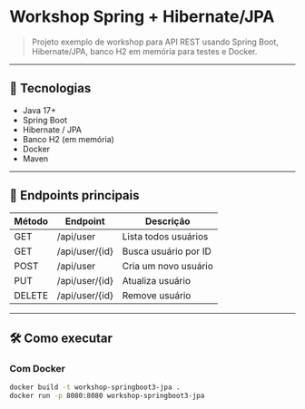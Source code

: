 # Workshop Spring + Hibernate/JPA

> Projeto exemplo de workshop para API REST usando Spring Boot, Hibernate/JPA, banco H2 em memória para testes e Docker.

---

## 🚀 Tecnologias

- Java 17+
- Spring Boot
- Hibernate / JPA
- Banco H2 (em memória)
- Docker
- Maven 

---

## 📝 Endpoints principais

| Método | Endpoint         | Descrição               |
|--------|------------------|-------------------------|
| GET    | /api/user   | Lista todos usuários    |
| GET    | /api/user/{id} | Busca usuário por ID    |
| POST   | /api/user    | Cria um novo usuário    |
| PUT    | /api/user/{id} | Atualiza usuário        |
| DELETE | /api/user/{id} | Remove usuário          |

---

## 🛠️ Como executar

### Com Docker

```bash
docker build -t workshop-springboot3-jpa .
docker run -p 8080:8080 workshop-springboot3-jpa

